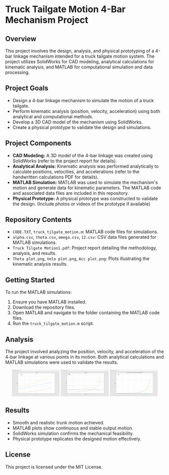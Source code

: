# Truck Tailgate Motion 4-Bar Mechanism Project #

## Overview

This project involves the design, analysis, and physical prototyping of a 4-bar linkage mechanism intended for a truck tailgate motion system. The project utilizes SolidWorks for CAD modeling, analytical calculations for kinematic analysis, and MATLAB for computational simulation and data processing.

## Project Goals

*   Design a 4-bar linkage mechanism to simulate the motion of a truck tailgate.
*   Perform kinematic analysis (position, velocity, acceleration) using both analytical and computational methods.
*   Develop a 3D CAD model of the mechanism using SolidWorks.
*   Create a physical prototype to validate the design and simulations.

## Project Components

*   **CAD Modeling:** A 3D model of the 4-bar linkage was created using SolidWorks (refer to the project report for details).
*   **Analytical Analysis:** Kinematic analysis was performed analytically to calculate positions, velocities, and accelerations (refer to the handwritten calculations PDF for details).
*   **MATLAB Simulation:** MATLAB was used to simulate the mechanism's motion and generate data for kinematic parameters. The MATLAB code and associated data files are included in this repository.
*   **Physical Prototype:** A physical prototype was constructed to validate the design. (Include photos or videos of the prototype if available)

## Repository Contents

*   `CODE.TXT`, `truck_tilgate_motion.m`: MATLAB code files for simulations.
*   `alpha.csv`, `theta.csv`, `omega.csv`, `12.csv`: CSV data files generated for MATLAB simulations.
*   `Truck Tilgate Motion1.pdf`: Project report detailing the methodology, analysis, and results.
*   `Theta plot.png`, `Velo plot.png`, `Acc plot.png`: Plots illustrating the kinematic analysis results.

## Getting Started

To run the MATLAB simulations:

1.  Ensure you have MATLAB installed.
2.  Download the repository files.
3.  Open MATLAB and navigate to the folder containing the MATLAB code files.
4.  Run the `truck_tilgate_motion.m` script.

## Analysis

The project involved analyzing the position, velocity, and acceleration of the 4-bar linkage at various points in its motion. Both analytical calculations and MATLAB simulations were used to validate the results.

<p align="center">
  <img src="MATLAB code files/Theta plot.png" width="30%" />
  <img src="MATLAB code files/Velo plot.png" width="30%" />
  <img src="MATLAB code files/Acc plot.png" width="30%" />
</p>

## Results

* Smooth and realistic trunk motion achieved.
* MATLAB plots show continuous and stable output motion.
* SolidWorks simulation confirms the mechanical feasibility.
* Physical prototype replicates the designed motion effectively.

## License

This project is licensed under the MIT License.
